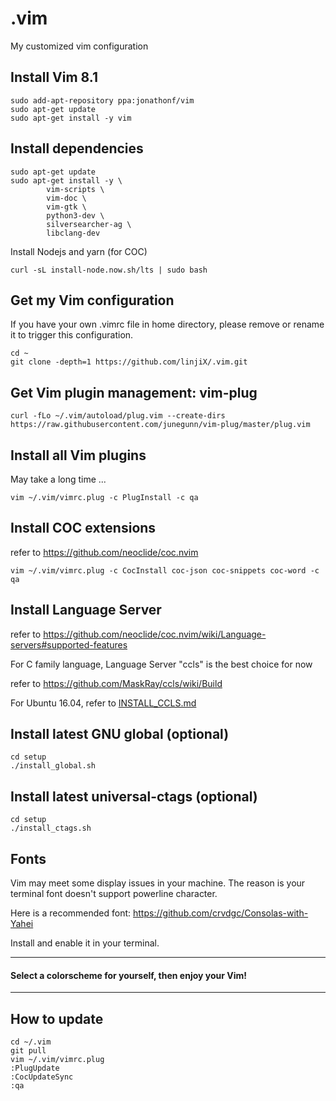 # .vim
My customized vim configuration

## Install Vim 8.1

    sudo add-apt-repository ppa:jonathonf/vim
    sudo apt-get update
    sudo apt-get install -y vim

## Install dependencies

    sudo apt-get update
    sudo apt-get install -y \
            vim-scripts \
            vim-doc \
            vim-gtk \
            python3-dev \
            silversearcher-ag \
            libclang-dev

Install Nodejs and yarn (for COC)

    curl -sL install-node.now.sh/lts | sudo bash

## Get my Vim configuration
If you have your own .vimrc file in home directory, please remove or rename it to trigger this configuration.

    cd ~
    git clone -depth=1 https://github.com/linjiX/.vim.git

## Get Vim plugin management: vim-plug

    curl -fLo ~/.vim/autoload/plug.vim --create-dirs https://raw.githubusercontent.com/junegunn/vim-plug/master/plug.vim

## Install all Vim plugins
May take a long time ...

    vim ~/.vim/vimrc.plug -c PlugInstall -c qa

## Install COC extensions
refer to <https://github.com/neoclide/coc.nvim>

    vim ~/.vim/vimrc.plug -c CocInstall coc-json coc-snippets coc-word -c qa

## Install Language Server
refer to <https://github.com/neoclide/coc.nvim/wiki/Language-servers#supported-features>

For C family language, Language Server "ccls" is the best choice for now

refer to <https://github.com/MaskRay/ccls/wiki/Build>

For Ubuntu 16.04, refer to [INSTALL_CCLS.md](setup/INSTALL_CCLS.md)

## Install latest GNU global (optional)

    cd setup
    ./install_global.sh

## Install latest universal-ctags (optional)

    cd setup
    ./install_ctags.sh

## Fonts
Vim may meet some display issues in your machine. The reason is your terminal font doesn't support powerline character.

Here is a recommended font: <https://github.com/crvdgc/Consolas-with-Yahei>

Install and enable it in your terminal.

---
#### Select a colorscheme for yourself, then enjoy your Vim!

---

## How to update

    cd ~/.vim
    git pull
    vim ~/.vim/vimrc.plug
    :PlugUpdate
    :CocUpdateSync
    :qa



